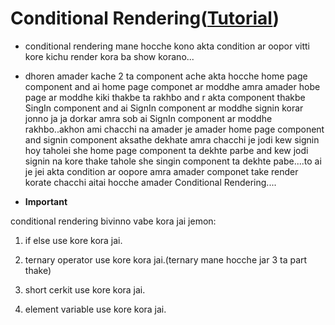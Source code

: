 # Conditional Rendering([Tutorial](https://www.youtube.com/watch?v=roSfZjXp5us&list=PLgH5QX0i9K3rGtitufynBKMy5gAFpa1y8&index=24))

* conditional rendering mane hocche kono akta condition ar oopor vitti kore kichu render kora ba show korano...

* dhoren amader kache 2 ta component ache akta hocche home page component and ai home page componet ar moddhe amra amader hobe page ar moddhe kiki thakbe ta rakhbo and r akta component thakbe SingIn component and ai SignIn component ar moddhe signin korar jonno ja ja dorkar amra sob ai SignIn component ar moddhe rakhbo..akhon ami chacchi na amader je amader home page component and signin component aksathe dekhate amra chacchi je jodi kew signin hoy taholei she home page component ta dekhte parbe and kew jodi signin na kore thake tahole she  singin component ta dekhte pabe....to ai je jei akta condition ar oopore amra amader componet take render korate chacchi aitai hocche amader Conditional Rendering....


* **Important**

conditional rendering bivinno vabe kora jai jemon:

1. if else use kore kora jai.

2. ternary operator use kore kora jai.(ternary mane hocche jar 3 ta part thake)

3. short cerkit use kore kora jai. 

4. element variable use kore kora jai.










